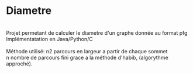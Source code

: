 # Diametre
<br>
Projet permetant de calculer le diametre d'un graphe donnée au format pfg
<br>
Implémentatation en Java/Python/C
<br><br>
Méthode utilisé:
n2 parcours en largeur a partir de chaque sommet
<br>
n nombre de parcours fini grace a la méthode d'habib, (algorythme approché).
